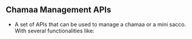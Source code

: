## Chamaa Management APIs

+ A set of APIs that can be used to manage a chamaa or a mini sacco. With several functionalities like:
